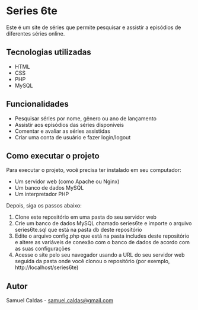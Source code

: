 # Series 6te

Este é um site de séries que permite pesquisar e assistir a episódios de diferentes séries online.

## Tecnologias utilizadas

- HTML
- CSS
- PHP
- MySQL

## Funcionalidades

- Pesquisar séries por nome, gênero ou ano de lançamento
- Assistir aos episódios das séries disponíveis
- Comentar e avaliar as séries assistidas
- Criar uma conta de usuário e fazer login/logout

## Como executar o projeto

Para executar o projeto, você precisa ter instalado em seu computador:

- Um servidor web (como Apache ou Nginx)
- Um banco de dados MySQL
- Um interpretador PHP

Depois, siga os passos abaixo:

1. Clone este repositório em uma pasta do seu servidor web
2. Crie um banco de dados MySQL chamado series6te e importe o arquivo series6te.sql que está na pasta db deste repositório
3. Edite o arquivo config.php que está na pasta includes deste repositório e altere as variáveis de conexão com o banco de dados de acordo com as suas configurações
4. Acesse o site pelo seu navegador usando a URL do seu servidor web seguida da pasta onde você clonou o repositório (por exemplo, http://localhost/series6te)

## Autor

Samuel Caldas - samuel.caldas@gmail.com
